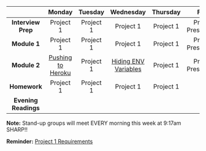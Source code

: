 |  | Monday | Tuesday | Wednesday | Thursday | Friday |
| :----------: | :----------: | :----------: | :----------: | :----------: | :----------: |
| **Interview Prep** | Project 1 | Project 1 | Project 1 | Project 1 | Project 1 Presentations |
| **Module 1** | Project 1 | Project 1  | Project 1  | Project 1  | Project 1 Presentations |
| **Module 2** | <a href="https://github.com/sf-wdi-19-20/modules/blob/master/how_tos/heroku_node_mongo.md" target="_blank">Pushing to Heroku</a> | Project 1 | <a href="https://github.com/sf-wdi-19-20/modules/tree/master/w5_d3_2_hidding_api_keys" target="_blank">Hiding ENV Variables</a> | Project 1 | Project 1 Presentations |
| **Homework** | Project 1 | Project 1 | Project 1 | Project 1 |  |
| **Evening Readings** |  |  |  |  |  |

**Note:** Stand-up groups will meet EVERY morning this week at 9:17am SHARP!!

**Reminder:** <a href="https://github.com/sf-wdi-19-20/w5_project_1" target="_blank">Project 1 Requirements</a>
